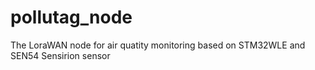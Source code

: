 # pollutag_node
The LoraWAN node for air quatity monitoring based on STM32WLE and SEN54 Sensirion sensor
